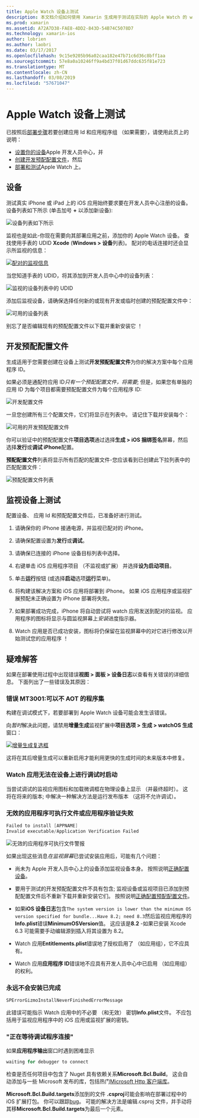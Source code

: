 ```yaml
---
title: Apple Watch 设备上测试
description: 本文档介绍如何使用 Xamarin 生成用于测试在实际的 Apple Watch 的 watchOS 应用部署。 它讨论了设备预配配置文件，测试，并提供一些故障排除提示。
ms.prod: xamarin
ms.assetid: A72A7D38-FAE8-4DD2-843D-54B74C5078D7
ms.technology: xamarin-ios
author: lobrien
ms.author: laobri
ms.date: 03/17/2017
ms.openlocfilehash: 9c15e9205b96a02caa182e47b71c6d36c8bff1aa
ms.sourcegitcommit: 57e8a0a10246ff9a4bd37f01d67ddc635f81e723
ms.translationtype: MT
ms.contentlocale: zh-CN
ms.lasthandoff: 03/08/2019
ms.locfileid: "57671047"
---
```

# <a name="testing-on-apple-watch-devices"></a>Apple Watch 设备上测试

已按照后[部署步骤](~/ios/watchos/deploy-test/index.md)若要创建应用 Id 和应用程序组 （如果需要），请使用此页上的说明：

- [设置你的设备](#devices)Apple 开发人员中心，并
- [创建开发预配配置文件](#profiles)，然后
- [部署和测试](#testing)Apple Watch 上。

<a name="devices" />

## <a name="devices"></a>设备

测试真实 iPhone 或 iPad 上的 iOS 应用始终要求要在开发人员中心注册的设备。 设备列表如下所示 (单击加号 **+** 以添加新设备):

![](device-images/devices-sml.png "设备列表如下所示")

监视也是如此-你现在需要向其部署应用之前，添加你的 Apple Watch 设备。 查找使用手表的 UDID **Xcode** (**Windows > 设备**列表)。 配对的电话连接时还会显示所监视的信息：

[![](device-images/xcode-devices-sml.png "配对的监视信息")](device-images/xcode-devices.png#lightbox)

当您知道手表的 UDID，将其添加到开发人员中心中的设备列表：

![](device-images/devices-watch-sml.png "监视的设备列表中的 UDID")

添加后监视设备，请确保选择任何新的或现有开发或临时创建的预配配置文件中：

![](device-images/devices-provisioning.png "可用的设备列表")

别忘了是否编辑现有的预配配置文件以下载并重新安装它 ！

<a name="profiles" />

## <a name="development-provisioning-profiles"></a>开发预配配置文件

生成适用于您需要创建在设备上测试**开发预配配置文件**为你的解决方案中每个应用程序 ID。

如果必须是通配符应用 ID*只有一个预配配置文件，将需要*; 但是，如果您有单独的应用 ID 为每个项目都需要预配配置文件为每个应用程序 ID:

![](device-images/provisioningprofile-development.png "开发配置文件")

一旦您创建所有三个配置文件，它们将显示在列表中。 请记住下载并安装每个：

![](device-images/provisioningprofiles.png "可用的开发预配配置文件")

你可以验证中的预配配置文件**项目选项**通过选择**生成 > iOS 捆绑签名**屏幕，然后选择**发行**或**调试 iPhone**配置。

**预配配置文件**列表将显示所有匹配的配置文件-您应该看到已创建此下拉列表中的匹配配置文件：

![](device-images/options-selectprofile.png "预配配置文件列表")


<a name="testing" />

## <a name="testing-on-a-watch-device"></a>监视设备上测试

配置设备、 应用 Id 和预配配置文件后，已准备好进行测试。

1. 请确保你的 iPhone 接通电源，并监视已配对的 iPhone。

2. 请确保配置设置为**发行**或**调试**。

3. 请确保已连接的 iPhone 设备目标列表中选择。

4. 右键单击 iOS 应用程序项目 （不监视或扩展） 并选择**设为启动项目**。

5. 单击**运行**按钮 (或选择**启动**选项**运行**菜单)。

6. 将构建该解决方案和 iOS 应用将部署到 iPhone。
  如果 iOS 应用程序或监视扩展预配未正确设置为 iPhone 部署将失败。

7. 如果部署成功完成，iPhone 将自动尝试将 watch 应用发送到配对的监视。 应用程序的图标将显示与圆监视屏幕上*安装*进度指示器。

8. Watch 应用是否已成功安装，图标将仍保留在监视屏幕中的对它进行修改以开始测试您的应用程序 ！


## <a name="troubleshooting"></a>疑难解答

如果在部署使用过程中出现错误**视图 > 面板 > 设备日志**以查看有关错误的详细信息。 下面列出了一些错误及其原因：

### <a name="error-mt3001-could-not-aot-the-assembly"></a>错误 MT3001:可以不 AOT 的程序集

构建在调试模式下，若要部署到 Apple Watch 设备可能会发生该错误。

向*暂时*解决此问题，请禁用**增量生成**监视扩展中**项目选项 > 生成 > watchOS 生成**窗口：

[![](device-images/disable-incremental-sml.png "增量生成复选框")](device-images/disable-incremental.png#lightbox)

这将在其后增量生成可以重新启用才能利用更快的生成时间的未来版本中修复。


### <a name="watch-app-fails-to-start-while-debugging-on-device"></a>Watch 应用无法在设备上进行调试时启动

当尝试调试的监视应用图标和加载微调框在物理设备上显示 （并最终超时）。 这将在将来的版本; 中解决一种解决方法是运行发布版本 （这将不允许调试）。


### <a name="invalid-application-executable-or-application-verification-failed"></a>无效的应用程序可执行文件或应用程序验证失败

```csharp
Failed to install [APPNAME]
Invalid executable/Application Verification Failed
```

![](device-images/invalid-application-executable.png "无效的应用程序可执行文件警报")

如果出现这些消息*在监视屏幕*已尝试安装应用后，可能有几个问题：

- 尚未为 Apple 开发人员中心上的设备添加监视设备本身。 按照说明[正确配置设备](#devices)。

- 要用于测试的开发预配配置文件不具有包含; 监视设备或监视项目已添加到预配配置文件后不重新下载并重新安装它们。 按照说明[正确配置预配配置文件](#profiles)。

- 如果**iOS 设备日志**包含`The system version is lower than the minimum OS version specified for bundle...Have 8.2; need 8.3`然后监视应用程序的**Info.plist**错误**MinimumOSVersion**值。
  这应该是**8.2** -如果已安装 Xcode 6.3 可能需要手动编辑源到插入将其设置为 8.2。

- Watch 应用**Entitlements.plist**错误地了授权启用了 （如应用组），它不应具有。

- Watch 应用**应用程序 ID**错误地不应具有开发人员中心中已启用 （如应用组） 的权利。



### <a name="install-never-finished"></a>永远不会安装已完成

```csharp
SPErrorGizmoInstallNeverFinishedErrorMessage
```

此错误可能指示 Watch 应用中的不必要 （和无效） 密钥**Info.plist**文件。 不应包括用于监视应用程序中的 iOS 应用或监视扩展的密钥。

<!--eg. NSLocationAlwaysUsageDescription -->


### <a name="waiting-for-debugger-to-connect"></a>"正在等待调试程序连接"

如果**应用程序输出**窗口时遇到困难显示

```csharp
waiting for debugger to connect
```

检查是否任何项目中包含了 Nuget 具有依赖关系**Microsoft.Bcl.Build**。 这会自动添加与一些 Microsoft 发布的库，包括热门[Microsoft Http 客户端库](https://www.nuget.org/packages/Microsoft.Net.Http/)。

**Microsoft.Bcl.Build.targets**添加到的文件 **.csproj**可能会影响在部署过程中的 iOS 扩展打包。 你可以跟踪[bug](https://bugzilla.xamarin.com/show_bug.cgi?id=29912)。
可能的解决方法是编辑.csproj 文件，并手动将其移**Microsoft.Bcl.Build.targets**为最后一个元素。

